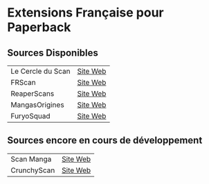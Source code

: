 # Extensions Française pour Paperback 

## Sources Disponibles

|                   |                  |
| ---               | ---              |
| Le Cercle du Scan | [Site Web](https://lel.lecercleduscan.com/) |
| FRScan         | [Site Web](https://www.frscan.cc/) |
| ReaperScans       | [Site Web](https://reaperscans.fr/) |
| MangasOrigines    | [Site Web](https://mangas-origines.fr/) |
| FuryoSquad        | [Site Web](https://www.furyosquad.com/) |

## Sources encore en cours de développement

|                   |                  |
| ---               | ---              |
| Scan Manga        | [Site Web](https://www.scan-manga.com/) |
| CrunchyScan       | [Site Web](https://crunchyscan.fr/) |